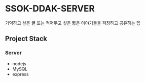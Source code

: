 # SSOK-DDAK-SERVER

기억하고 싶은 글 또는 적어두고 싶은 짧은 이야기들을 저장하고 공유하는 앱

## Project Stack

### Server

- nodejs
- MySQL
- express
